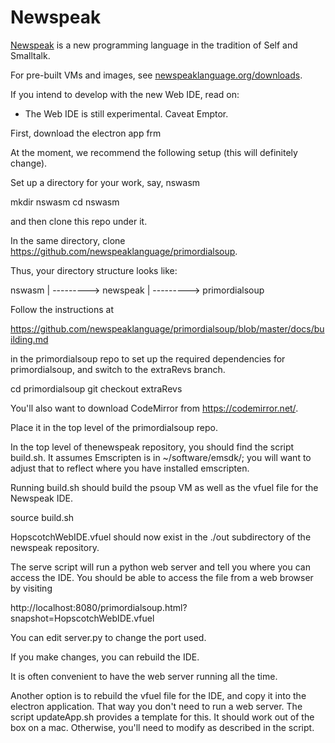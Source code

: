 # Newspeak

[Newspeak](http://www.newspeaklanguage.org/) is a new programming language in the tradition of Self and Smalltalk.

For pre-built VMs and images, see
[newspeaklanguage.org/downloads](http://www.newspeaklanguage.org/downloads).

If you intend to develop with the new Web IDE, read on:

* The Web IDE is still experimental. Caveat Emptor.

First, download the electron app frm 

At the moment, we recommend the following setup (this will
definitely change).

Set up a directory for your work, say, nswasm

mkdir nswasm
cd nswasm


and then clone this repo under it.

In the same directory, clone
https://github.com/newspeaklanguage/primordialsoup.

Thus, your directory structure looks like:

nswasm
 | 
 ---------> newspeak
 |
 ---------> primordialsoup



Follow the instructions at

https://github.com/newspeaklanguage/primordialsoup/blob/master/docs/building.md

in the primordialsoup repo to set up the required dependencies for
primordialsoup, and switch to the extraRevs branch.

cd primordialsoup
git checkout extraRevs

You'll also want to download CodeMirror from https://codemirror.net/.

Place it in the top level of the primordialsoup repo.

In the top level of thenewspeak repository, you should find the script
build.sh. It assumes Emscripten is in ~/software/emsdk/; you will
want to adjust that to reflect where you have installed emscripten.

Running build.sh should build the psoup VM as well as  the vfuel file for
the Newspeak IDE. 

source build.sh

HopscotchWebIDE.vfuel should now exist in the ./out subdirectory of the
newspeak repository.

The serve script will  run a python web server and tell you where you
can access the IDE. You should be able to
access the file from a web browser by visiting

http://localhost:8080/primordialsoup.html?snapshot=HopscotchWebIDE.vfuel

You can edit server.py to change the port used.

If you make changes, you can rebuild the IDE.

It is often convenient to have the web server running all the time.

Another option is to rebuild the vfuel file for the IDE, and copy it into
the electron application. That way you don't need to run a web server.
The script updateApp.sh provides a template for this. It should work
out of the box on a mac. Otherwise, you'll need to modify as described
in the script. 



